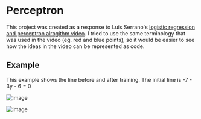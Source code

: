 # Perceptron
This project was created as a response to Luis Serrano's [logistic regression and perceptron alrogithm video](https://www.youtube.com/watch?v=jbluHIgBmBo). I tried to use the same terminology that was used in the video (eg. red and blue points), so it would be easier to see how the ideas in the video can be represented as code.

## Example
This example shows the line before and after training. The initial line is -7 - 3y - 6 = 0

![image](https://user-images.githubusercontent.com/17073202/54399460-c6b23400-467b-11e9-8600-47cee90eb72a.png)

![image](https://user-images.githubusercontent.com/17073202/54399478-dc275e00-467b-11e9-8a1c-a5eeb7ea23f7.png)
